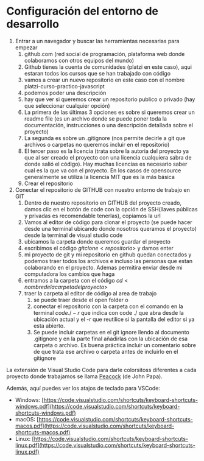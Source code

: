# Configuración del entorno de desarrollo

1. Entrar a un navegador y buscar las herramientas necesarias para empezar
	1. github.com (red social de programación, plataforma web donde colaboramos con otros equipos del mundo)
	2. Github tienes la cuenta de comunidades (platzi en este caso), aqui estaran todos los cursos que se han trabajado con código
	3. vamos a crear un nuevo repositorio en este caso con el nombre platzi-curso-practico-javascript
	4. podemos poder una descripción
	5. hay que ver si queremos crear un repositorio publico o privado (hay que seleccionar cualquier opción)
	6. La primera de las últimas 3 opciones es sobre si queremos crear un readme file (es un archivo donde se puede poner toda la documentación, instrucciones o una descripción detallada sobre el proyecto)
	7. La segunda es sobre un .gitignore (nos permite decirle a git que archivos o carpetas no queremos incluir en el repositorio)
	8. El tercer paso es la licencia (trata sobre la autoria del proyecto ya que al ser creado el proyecto con una licencia cualquiera sabra de donde salió el código). Hay muchas licencias es necesario saber cual es la que va con el proyecto. En los casos de opensource generalmente se utiliza la licencia MIT que es la más básica
	9. Crear el repositorio
2. Conectar el repositorio de GITHUB con nuestro entorno de trabajo en GIT
	1. Dentro de nuestro repositorio en GITHUB del proyecto creado, damos clic en el botón de code con la opción de SSH(llaves públicas y privadas es recomendable tenerlas), copiamos la url
	2. Vamos al editor de código para clonar el proyecto (se puede hacer desde una terminal ubicando donde nosotros queramos el proyecto) desde la terminal de visual studio code
	3. ubicamos la carpeta donde queremos guardar el proyecto
	4. escribimos el código $git clone <repositorio>$ y damos enter
	5. mi proyecto de git y mi repositorio en github quedan conectados y podemos traer todos los archivos e incluso las personas que estan colaborando en el proyecto. Ademas permitira enviar desde mi computadora los cambios que haga
	6. entramos a la carpeta con el código $cd <nombre de la carpeta del proyecto>$
	7. traer la carpeta al editor de código al area de trabajo 
		1. se puede traer desde el open folder o
		2. conectar el repositorio con la carpeta con el comando en la terminal $code ./ -r$ que indica con code ./ que abra desde la ubicación actual y el -r que reutilice si la pantalla del editor si ya esta abierto.
		3. Se puede incluir carpetas en el git ignore llendo al documento .gitignore y en la parte final añadirlas con la ubicación de esa carpeta o archivo. Es buena práctica incluir un comentario sobre de que trata ese archivo o carpeta antes de incluirlo en el gitignore



La extensión de Visual Studio Code para darle colorsitoss diferentes a cada proyecto donde trabajamos se llama [Peacock](https://www.peacockcode.dev/guide/#overview) (de John Papa).

Además, aquí puedes ver los atajos de teclado para VSCode:

-   Windows: [https://code.visualstudio.com/shortcuts/keyboard-shortcuts-windows.pdf](https://code.visualstudio.com/shortcuts/keyboard-shortcuts-windows.pdf)
-   macOS: [https://code.visualstudio.com/shortcuts/keyboard-shortcuts-macos.pdf](https://code.visualstudio.com/shortcuts/keyboard-shortcuts-macos.pdf)
-   Linux: [https://code.visualstudio.com/shortcuts/keyboard-shortcuts-linux.pdf](https://code.visualstudio.com/shortcuts/keyboard-shortcuts-linux.pdf)